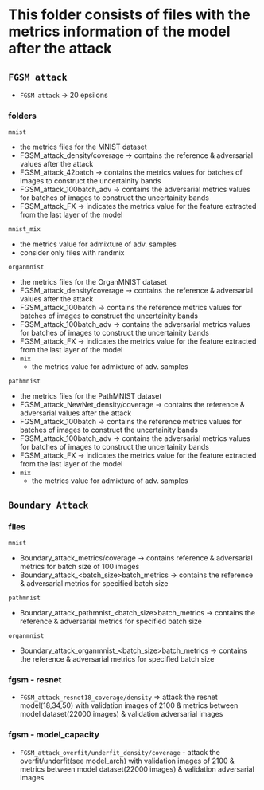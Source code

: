 # This folder consists of files with the metrics information of the model after the attack

## ```FGSM attack```
- ```FGSM attack``` -> 20 epsilons
### folders
```mnist``` 
- the metrics files for the MNIST dataset
- FGSM_attack_density/coverage -> contains the reference & adversarial values after the attack
- FGSM_attack_42batch -> contains the metrics values for batches of images to construct the uncertainity bands
- FGSM_attack_100batch_adv -> contains the adversarial metrics values for batches of images to construct the uncertainity bands
- FGSM_attack_FX -> indicates the metrics value for the feature extracted from the last layer of the model

```mnist_mix```
- the metrics value for admixture of adv. samples
- consider only files with randmix 

```organmnist```
- the metrics files for the OrganMNIST dataset
- FGSM_attack_density/coverage -> contains the reference & adversarial values after the attack
- FGSM_attack_100batch -> contains the reference metrics values for batches of images to construct the uncertainity bands
- FGSM_attack_100batch_adv -> contains the adversarial metrics values for batches of images to construct the uncertainity bands
- FGSM_attack_FX -> indicates the metrics value for the feature extracted from the last layer of the model
- ```mix```
    - the metrics value for admixture of adv. samples

```pathmnist```
- the metrics files for the PathMNIST dataset
- FGSM_attack_NewNet_density/coverage -> contains the reference & adversarial values after the attack
- FGSM_attack_100batch -> contains the reference metrics values for batches of images to construct the uncertainity bands
- FGSM_attack_100batch_adv -> contains the adversarial metrics values for batches of images to construct the uncertainity bands
- FGSM_attack_FX -> indicates the metrics value for the feature extracted from the last layer of the model
- ```mix```
    - the metrics value for admixture of adv. samples
    

## ```Boundary Attack```
### files
```mnist```
- Boundary_attack_metrics/coverage -> contains reference & adversarial metrics for batch size of 100 images
- Boundary_attack_<batch_size>batch_metrics -> contains the reference & adversarial metrics for specified batch size
    
```pathmnist```
- Boundary_attack_pathmnist_<batch_size>batch_metrics -> contains the reference & adversarial metrics for specified batch size
    
```organmnist```
- Boundary_attack_organmnist_<batch_size>batch_metrics -> contains the reference & adversarial metrics for specified batch size

### fgsm - resnet
- ```FGSM_attack_resnet18_coverage/density``` => attack the resnet model(18,34,50) with validation images of 2100 & metrics between model dataset(22000 images) & validation adversarial images

### fgsm - model_capacity
- ```FGSM_attack_overfit/underfit_density/coverage``` - attack the overfit/underfit(see model_arch) with validation images of 2100 & metrics between model dataset(22000 images) & validation adversarial images

